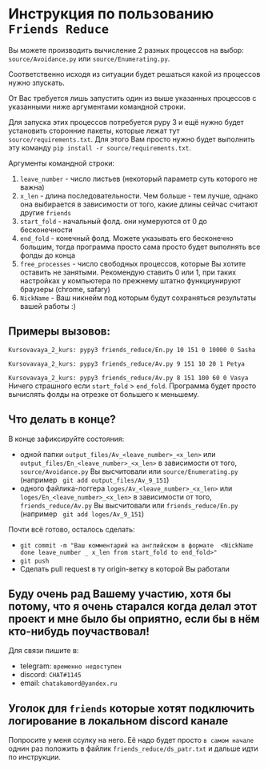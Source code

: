 # Инструкция по пользованию `Friends Reduce`
Вы можете производить вычисление 2 разных процессов на выбор:  `source/Avoidance.py` или `source/Enumerating.py`.

Соответственно исходя из ситуации будет решаться какой из процессов нужно зпускать.

От Вас требуется лишь запустить один из выше указанных процессов с указанными 
ниже аргументами командной строки.

Для запуска этих процессов потребуется pypy 3 и ещё нужно будет установить сторонние пакеты,
которые лежат тут `source/requirements.txt`. Для этого Вам просто нужно будет выполнить 
эту команду `pip install -r source/requirements.txt`.

Аргументы командной строки:
1. `leave_number` - число листьев (некоторый параметр суть которого не важна)
2. `x_len` - длина последовательности. Чем больше - тем лучше, однако она
выбирается в зависимости от того, какие длины сейчас считают другие `friends`
3. `start_fold` - начальный фолд. они нумеруются от 0 до бесконечности
4. `end_fold` - конечный фолд. Можете указывать его бесконечно большим,
 тогда программа просто сама просто будет выполнять все фолды до конца
5. `free_processes` - число свободных процессов, которые Вы хотите
оставить не занятыми. Рекомендую ставить 0 или 1, при таких настройках
у компьютера по прежнему штатно функциунируют браузеры (chrome, safary)
6. `NickName` - Ваш никнейм под которым будут сохраняться результаты вашей работы :)

## Примеры вызовов:

`Kursovavaya_2_kurs: pypy3 friends_reduce/En.py 10 151 0 10000 0 Sasha`

`Kursovavaya_2_kurs: pypy3 friends_reduce/Av.py 9 151 10 20 1 Petya`

`Kursovavaya_2_kurs: pypy3 friends_reduce/Av.py 8 151 100 60 0 Vasya`
Ничего страшного если `start_fold` > `end_fold`. 
Программа будет просто вычислять фолды на отрезке от большего к меньшему.

## Что делать в конце?

В конце зафиксируйте состояния: 
* одной папки `output_files/Av_<leave_number>_<x_len>` или `output_files/En_<leave_number>_<x_len>`
в зависимости от того, `source/Avoidance.py` Вы высчитовали или `source/Enumerating.py` (например `
git add output_files/Av_9_151`)
* одного файлика-логгера `loges/Av_<leave_number>_<x_len>` или `loges/En_<leave_number>_<x_len>`
в зависимости от того, `friends_reduce/Av.py` Вы высчитовали или `friends_reduce/En.py` (например `
git add loges/Av_9_151`)

Почти всё готово, осталось сделать:
* `git commit -m "Ваш комментарий на английском в формате 
<NickName done leave_number _ x_len from start_fold to end_fold>"`
* `git push`
* Сделать pull request в ту origin-ветку в которой Вы работали

## Буду очень рад Вашему участию, хотя бы потому, что я очень старался когда делал этот проект и мне было бы оприятно, если бы в нём кто-нибудь поучаствовал!

Для связи пишите в: 
* telegram: `временно недоступен`
* discord: `CHAT#1145`
* email: `chatakamord@yandex.ru`

## Уголок для `friends` которые хотят подключить логирование в локальном discord канале 

Попросите у меня ссулку на него. Её надо будет просто `в самом начале` однин раз положить в 
файлик `friends_reduce/ds_patr.txt` и дальше идти по инструкции.